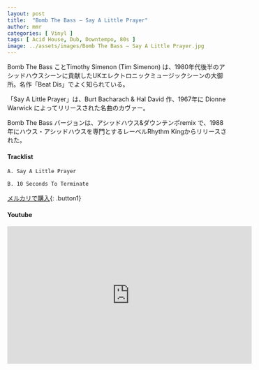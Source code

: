```yaml
---
layout: post
title:  "Bomb The Bass – Say A Little Prayer"
author: mmr
categories: [ Vinyl ]
tags: [ Acid House, Dub, Downtempo, 80s ]
image: ../assets/images/Bomb The Bass – Say A Little Prayer.jpg
---
```


Bomb The Bass ことTimothy Simenon (Tim Simenon) は、1980年代後半のアシッドハウスシーンに貢献したUKエレクトロニックミュージックシーンの大御所。名作「Beat Dis」でよく知られている。

「Say A Little Prayer」は、Burt Bacharach & Hal David 作、1967年に Dionne Warwick によってリリースされた名曲のカヴァー。

Bomb The Bass バージョンは、アシッドハウス&ダウンテンポremix で、1988年にハウス・アシッドハウスを専門とするレーベルRhythm Kingからリリースされた。


#### Tracklist
```md
A. Say A Little Prayer

B. 10 Seconds To Terminate
```

[メルカリで購入](https://jp.mercari.com/item/m69818957140?afid=6142608987){: .button1}

#### Youtube
<iframe width="560" height="315" src="https://www.youtube.com/embed/jfLZd6dngpQ?si=3JByW1IDZD59zT7Z" title="YouTube video player" frameborder="0" allow="accelerometer; autoplay; clipboard-write; encrypted-media; gyroscope; picture-in-picture; web-share" referrerpolicy="strict-origin-when-cross-origin" allowfullscreen></iframe>